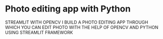 # Photo editing app with Python

STREAMLIT WITH OPENCV I BUILD A PHOTO EDITING APP THROUGH WHICH YOU CAN EDIT PHOTO WITH THE HELP OF OPENCV AND PYTHON USING STREAMLIT FRAMEWORK
